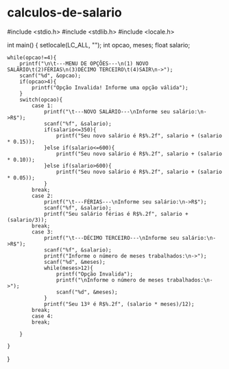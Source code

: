 # calculos-de-salario
#include <stdio.h>
#include <stdlib.h>
#include <locale.h>

int main() {
	setlocale(LC_ALL, "");
	int opcao, meses;
	float salario;
	
    while(opcao!=4){
        printf("\n\t---MENU DE OPÇÕES---\n(1) NOVO SALÃRIO\t(2)FÉRIAS\n(3)DÉCIMO TERCEIRO\t(4)SAIR\n->");
        scanf("%d", &opcao);
        if(opcao>4){
            printf("Opção Invalida! Informe uma opção válida");
        }
        switch(opcao){
            case 1:
                printf("\t---NOVO SALÁRIO---\nInforme seu salário:\n->R$");
                scanf("%f", &salario);
                if(salario<=350){
                    printf("Seu novo salário é R$%.2f", salario + (salario * 0.15));
                }else if(salario<=600){
                    printf("Seu novo salário é R$%.2f", salario + (salario * 0.10));
                }else if(salario>600){
                    printf("Seu novo salário é R$%.2f", salario + (salario * 0.05));
                }
            break;
            case 2:
            	printf("\t---FÉRIAS---\nInforme seu salário:\n->R$");
            	scanf("%f", &salario);
            	printf("Seu salário férias é R$%.2f", salario + (salario/3));
            break;
            case 3:
            	printf("\t---DÉCIMO TERCEIRO---\nInforme seu salário:\n->R$");
            	scanf("%f", &salario);
            	printf("Informe o número de meses trabalhados:\n->");
            	scanf("%d", &meses);
            	while(meses>12){
            		printf("Opção Invalida");
            		printf("\nInforme o número de meses trabalhados:\n->");
            		scanf("%d", &meses);
				}
				printf("Seu 13º é R$%.2f", (salario * meses)/12);				
            break;
            case 4:
            break;

        }
        
    }
}
